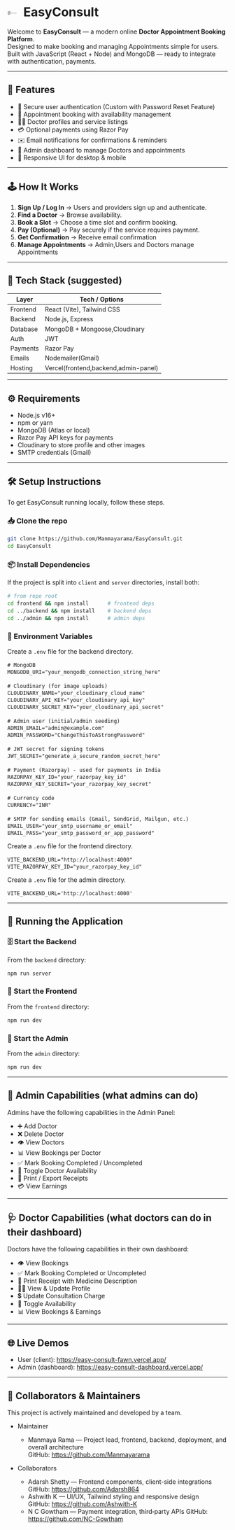 # <img src="https://github.com/Manmayarama/EasyConsult/blob/main/frontend/public/logo.svg" alt="Logo" width="30" style="vertical-align: middle;"/>  EasyConsult

Welcome to **EasyConsult** — a modern online **Doctor Appointment Booking Platform**.  
Designed to make booking and managing Appointments simple for users. Built with JavaScript (React + Node) and MongoDB — ready to integrate with authentication, payments.

---

## 🌟 Features

- 🔐 Secure user authentication (Custom with Password Reset Feature)  
- 📅 Appointment booking with availability management  
- 👨‍⚕️ Doctor profiles and service listings  
- 💳 Optional payments using Razor Pay 
- ✉️ Email notifications for confirmations & reminders  
- 🔎 Admin dashboard to manage Doctors and appointments  
- 📱 Responsive UI for desktop & mobile

---

## 🕹️ How It Works

1. **Sign Up / Log In** → Users and providers sign up and authenticate.  
2. **Find a Doctor** → Browse availability.  
3. **Book a Slot** → Choose a time slot and confirm booking.  
4. **Pay (Optional)** → Pay securely if the service requires payment.  
5. **Get Confirmation** → Receive email confirmation  
6. **Manage Appointments** → Admin,Users and Doctors manage Appointments

---

## 🧠 Tech Stack (suggested)

| Layer         | Tech / Options                      |
|---------------|-------------------------------------|
| Frontend      | React (Vite), Tailwind CSS          |
| Backend       | Node.js, Express                    |
| Database      | MongoDB + Mongoose,Cloudinary       |
| Auth          | JWT                                 |
| Payments      | Razor Pay                           |
| Emails        | Nodemailer(Gmail)                   |
| Hosting       | Vercel(frontend,backend,admin-panel)|

---

## ⚙️ Requirements

- Node.js v16+  
- npm or yarn  
- MongoDB (Atlas or local)   
- Razor Pay API keys for payments
- Cloudinary to store profile and other images
- SMTP credentials (Gmail)

---

## 🛠️ Setup Instructions

To get EasyConsult running locally, follow these steps.

### 📥 Clone the repo

```bash
git clone https://github.com/Manmayarama/EasyConsult.git
cd EasyConsult
```

### 📦 Install Dependencies

If the project is split into `client` and `server` directories, install both:

```bash
# from repo root
cd frontend && npm install      # frontend deps
cd ../backend && npm install    # backend deps
cd ../admin && npm install      # admin deps
```

### 🔐 Environment Variables

Create a `.env` file for the backend directory.

```env
# MongoDB
MONGODB_URI="your_mongodb_connection_string_here"

# Cloudinary (for image uploads)
CLOUDINARY_NAME="your_cloudinary_cloud_name"
CLOUDINARY_API_KEY="your_cloudinary_api_key"
CLOUDINARY_SECRET_KEY="your_cloudinary_api_secret"

# Admin user (initial/admin seeding)
ADMIN_EMAIL="admin@example.com"
ADMIN_PASSWORD="ChangeThisToAStrongPassword"

# JWT secret for signing tokens
JWT_SECRET="generate_a_secure_random_secret_here"

# Payment (Razorpay) - used for payments in India
RAZORPAY_KEY_ID="your_razorpay_key_id"
RAZORPAY_KEY_SECRET="your_razorpay_key_secret"

# Currency code
CURRENCY="INR"

# SMTP for sending emails (Gmail, SendGrid, Mailgun, etc.)
EMAIL_USER="your_smtp_username_or_email"
EMAIL_PASS="your_smtp_password_or_app_password"
```

Create a `.env` file for the frontend directory.

```env
VITE_BACKEND_URL="http://localhost:4000"
VITE_RAZORPAY_KEY_ID="your_razorpay_key_id"
```

Create a `.env` file for the admin directory.
```env
VITE_BACKEND_URL='http://localhost:4000'
```

---

## 🚀 Running the Application

### 🗄️ Start the Backend

From the `backend` directory:

```bash
npm run server
```

### 📱 Start the Frontend

From the `frontend` directory:

```bash
npm run dev
```

### 📱 Start the Admin

From the `admin` directory:

```bash
npm run dev
```
---

## 🧾 Admin Capabilities (what admins can do)

Admins have the following capabilities in the Admin Panel:

- ➕ Add Doctor
- ❌ Delete Doctor
- 👁️ View Doctors
- 📊 View Bookings per Doctor
- ✅ Mark Booking Completed / Uncompleted
- 🔁 Toggle Doctor Availability
- 🧾 Print / Export Receipts
- 💳 View Earnings
---

## 🩺 Doctor Capabilities (what doctors can do in their dashboard)

Doctors have the following capabilities in their own dashboard:

- 👁️ View Bookings
- ✅ Mark Booking Completed or Uncompleted
- 🧾 Print Receipt with Medicine Description
- 🧑‍⚕️ View & Update Profile
- 💲 Update Consultation Charge
- 🔁 Toggle Availability
- 📊 View Bookings & Earnings
---

## 🌐 Live Demos

- User (client): https://easy-consult-fawn.vercel.app/  
- Admin (dashboard): https://easy-consult-dashboard.vercel.app/

---

## 👥 Collaborators & Maintainers

This project is actively maintained and developed by a team.

- Maintainer
  - Manmaya Rama — Project lead, frontend, backend, deployment, and overall architecture  
    GitHub: https://github.com/Manmayarama

- Collaborators
  - Adarsh Shetty — Frontend components, client-side integrations  
    GitHub: https://github.com/Adarsh864
  - Ashwith K — UI/UX, Tailwind styling and responsive design  
    GitHub: https://github.com/Ashwith-K
  - N C Gowtham — Payment integration, third‑party APIs 
    GitHub: https://github.com/NC-Gowtham
